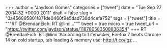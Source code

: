 
+++
author = "Jaydson Gomes"
categories = ["tweet"]
date = "Tue Sep 27 20:14:32 +0000 2011"
draft = false
slug = "0a456895801f871de0460f9e5dad730d4cefa752"
tags = ["tweet"]
title = """RT @BrendanEich: RT @limi..."""
tweet = true
micro = true
tweet_url = "https://twitter.com/jaydson/status/118780583508836354"
+++
RT @BrendanEich: RT @limi 'According to Lifehacker, Firefox 7 beats Chrome 14 on cold startup, tab loading & memory use: http://t.co/Igz ...
